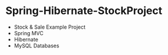 # Spring-Hibernate-StockProject

 - Stock & Sale Example Project
 - Spring MVC
 - Hibernate
 - MySQL Databases

